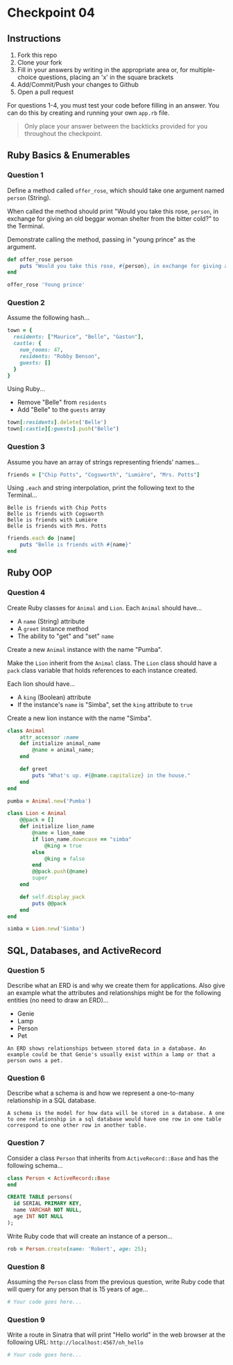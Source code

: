 # Checkpoint 04

## Instructions

1. Fork this repo
2. Clone your fork
3. Fill in your answers by writing in the appropriate area or, for multiple-choice questions, placing an 'x' in the square brackets
4. Add/Commit/Push your changes to Github
5. Open a pull request

For questions 1-4, you must test your code before filling in an answer. You can do this by creating and running your own `app.rb` file.

> Only place your answer between the backticks provided for you throughout the checkpoint.

## Ruby Basics & Enumerables

### Question 1

Define a method called `offer_rose`, which should take one argument named `person` (String).

When called the method should print "Would you take this rose, `person`, in exchange for giving an old beggar woman shelter from the bitter cold?" to the Terminal.

Demonstrate calling the method, passing in "young prince" as the argument.

```rb
def offer_rose person
    puts "Would you take this rose, #{person}, in exchange for giving an old beggar woman shelter from the bitter cold?"
end

offer_rose 'Young prince'
```

### Question 2

Assume the following hash...

```ruby
town = {
  residents: ["Maurice", "Belle", "Gaston"],
  castle: {
    num_rooms: 47,
    residents: "Robby Benson",
    guests: []
  }
}
```

Using Ruby...
- Remove "Belle" from `residents`
- Add "Belle" to the `guests` array

```rb
town[:residents].delete('Belle')
town[:castle][:guests].push("Belle")
```

### Question 3

Assume you have an array of strings representing friends' names...

```rb
friends = ["Chip Potts", "Cogsworth", "Lumière", "Mrs. Potts"]
```

Using `.each` and string interpolation, print the following text to the Terminal...

```
Belle is friends with Chip Potts
Belle is friends with Cogsworth
Belle is friends with Lumière
Belle is friends with Mrs. Potts
```

```rb
friends.each do |name|
    puts "Belle is friends with #{name}"
end
```

## Ruby OOP

### Question 4

Create Ruby classes for `Animal` and `Lion`. Each `Animal` should have...
- A `name` (String) attribute
- A `greet` instance method
- The ability to "get" and "set" `name`

Create a new `Animal` instance with the name "Pumba".

Make the `Lion` inherit from the `Animal` class. The `Lion` class should have a `pack` class variable that holds references to each instance created.

Each lion should have...
- A `king` (Boolean) attribute
- If the instance's `name` is "Simba", set the `king` attribute to `true`

Create a new lion instance with the name "Simba".

```rb
class Animal
    attr_accessor :name
    def initialize animal_name
        @name = animal_name;
    end

    def greet
        puts "What's up. #{@name.capitalize} in the house."
    end
end

pumba = Animal.new('Pumba')

class Lion < Animal
    @@pack = []
    def initialize lion_name
        @name = lion_name
        if lion_name.downcase == "simba"
            @king = true
        else
            @king = false
        end
        @@pack.push(@name)
        super
    end

    def self.display_pack
        puts @@pack
    end
end

simba = Lion.new('Simba')
```

## SQL, Databases, and ActiveRecord

### Question 5

Describe what an ERD is and why we create them for applications. Also give an
example what the attributes and relationships might be for the following
entities (no need to draw an ERD)...
- Genie
- Lamp
- Person
- Pet

```
An ERD shows relationships between stored data in a database. An example could be that Genie's usually exist within a lamp or that a person owns a pet.
```

### Question 6

Describe what a schema is and how we represent a one-to-many relationship in a
SQL database.

```
A schema is the model for how data will be stored in a database. A one to one relationship in a sql database would have one row in one table correspond to one other row in another table.
```

### Question 7

Consider a class `Person` that inherits from `ActiveRecord::Base` and has the following schema...

```rb
class Person < ActiveRecord::Base
end
```

```sql
CREATE TABLE persons(
  id SERIAL PRIMARY KEY,
  name VARCHAR NOT NULL,
  age INT NOT NULL
);
```

Write Ruby code that will create an instance of a person...


```rb
rob = Person.create(name: 'Robert', age: 25);
```

### Question 8

Assuming the `Person` class from the previous question, write Ruby code that will query for any person that is 15 years of age...

```rb
# Your code goes here...
```

### Question 9

Write a route in Sinatra that will print "Hello world" in the web browser at the following URL: `http://localhost:4567/oh_hello`

```rb
# Your code goes here...
```
